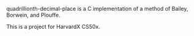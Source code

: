 quadrillionth-decimal-place is a C implementation of a method of Bailey, Borwein, and Plouffe.

This is a project for HarvardX CS50x.

